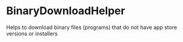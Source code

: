 # BinaryDownloadHelper

Helps to download binary files (programs) that do not have app store versions or installers
